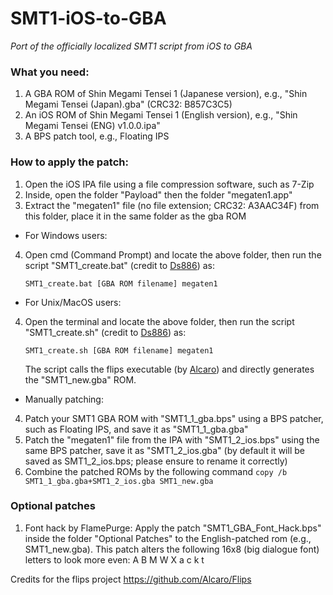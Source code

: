 # SMT1-iOS-to-GBA
*Port of the officially localized SMT1 script from iOS to GBA*

### What you need:
1. A GBA ROM of Shin Megami Tensei 1 (Japanese version), e.g., "Shin Megami Tensei (Japan).gba" (CRC32: B857C3C5)
2. An iOS ROM of Shin Megami Tensei 1 (English version), e.g., "Shin Megami Tensei (ENG) v1.0.0.ipa"
3. A BPS patch tool, e.g., Floating IPS

### How to apply the patch:
1. Open the iOS IPA file using a file compression software, such as 7-Zip
2. Inside, open the folder "Payload" then the folder "megaten1.app"
3. Extract the "megaten1" file (no file extension; CRC32: A3AAC34F) from this folder, place it in the same folder as the gba ROM

* For Windows users:
4. Open cmd (Command Prompt) and locate the above folder, then run the script "SMT1_create.bat" (credit to [Ds886](https://github.com/Ds886)) as:

   `SMT1_create.bat [GBA ROM filename] megaten1`

* For Unix/MacOS users:
4. Open the terminal and locate the above folder, then run the script "SMT1_create.sh" (credit to [Ds886](https://github.com/Ds886)) as:

   `SMT1_create.sh [GBA ROM filename] megaten1`

   The script calls the flips executable (by [Alcaro](https://github.com/Alcaro)) and directly generates the "SMT1_new.gba" ROM.

* Manually patching:
4. Patch your SMT1 GBA ROM with "SMT1_1_gba.bps" using a BPS patcher, such as Floating IPS, and save it as "SMT1_1_gba.gba"
5. Patch the "megaten1" file from the IPA with "SMT1_2_ios.bps" using the same BPS patcher, save it as "SMT1_2_ios.gba" (by default it will be saved as SMT1_2_ios.bps; please ensure to rename it correctly)
6. Combine the patched ROMs by the following command
   `copy /b SMT1_1_gba.gba+SMT1_2_ios.gba SMT1_new.gba`
   
### Optional patches
1. Font hack by FlamePurge:
   Apply the patch "SMT1_GBA_Font_Hack.bps" inside the folder "Optional Patches" to the English-patched rom (e.g., SMT1_new.gba).
   This patch alters the following 16x8 (big dialogue font) letters to look more even:
   A B M W X
   a c k t

Credits for the flips project https://github.com/Alcaro/Flips
